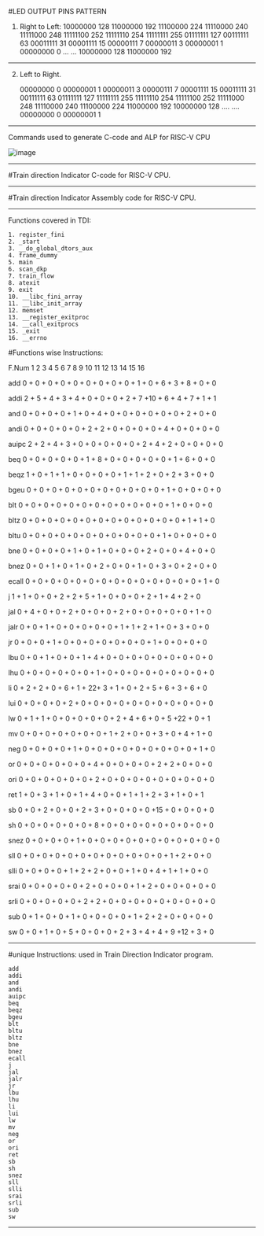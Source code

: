 #LED OUTPUT PINS PATTERN

1. Right to Left:
    10000000‬	128
    ‭11000000‬	192
    ‭11100000‬	224
    ‭11110000‬	240
    ‭11111000‬	248
    ‭11111100‬	252
    ‭11111110‬	254
    ‭11111111	255
    ‭01111111‬	127
    00111111	63
    00011111	31
    00001111	15
    00000111	7
    00000011	3
    00000001	1
    00000000	0
    ...
    ...
    10000000‬	128
    11000000‬	192

--------------------------------
2. Left to Right.

    00000000	0
    00000001	1
    00000011	3
    00000111	7
    00001111	15
    00011111	31
    00111111	63
    ‭01111111‬	127
    ‭11111111	255
    ‭11111110‬	254
    ‭11111100‬	252
    ‭11111000‬	248
    ‭11110000‬	240
    ‭11100000‬	224
    ‭11000000‬	192
    ‭10000000‬	128
    ....
    ....
    00000000	0
    00000001	1

----------------------------------------------------------------

Commands used to generate C-code and ALP for RISC-V CPU

![image](https://github.com/pavankumarka/RISCV-Hardware_Design_Program_by_VSD/assets/22821014/a1aa531c-8ec9-4a2a-944d-8e2609ecce2e)

----------------------------------------------------------------

#Train direction Indicator C-code for RISC-V CPU.

----------------------------------------------------------------

#Train direction Indicator Assembly code for RISC-V CPU.

----------------------------------------------------------------

Functions covered in TDI:

    1. register_fini
    2. _start
    3. __do_global_dtors_aux
    4. frame_dummy
    5. main
    6. scan_dkp
    7. train_flow
    8. atexit
    9. exit
    10. __libc_fini_array
    11. __libc_init_array
    12. memset
    13. __register_exitproc
    14. __call_exitprocs
    15. _exit
    16. __errno

#Functions wise Instructions: 

F.Num 1   2   3   4   5   6   7   8   9   10  11 12  13  14  15  16

add 	0 + 0 + 0 + 0 + 0 + 0 + 0 + 0 + 0 + 1 + 0 + 6 + 3 + 8 + 0 + 0

addi	2 + 5 + 4 + 3 + 4 + 0 + 0 + 0 + 2 + 7 +10 + 6 + 4 + 7 + 1 + 1

and		0 + 0 + 0 + 0 + 1 + 0 + 4 + 0 + 0 + 0 + 0 + 0 + 0 + 2 + 0 + 0

andi	0 + 0 + 0 + 0 + 0 + 2 + 2 + 0 + 0 + 0 + 0 + 4 + 0 + 0 + 0 + 0

auipc	2 + 2 + 4 + 3 + 0 + 0 + 0 + 0 + 0 + 2 + 4 + 2 + 0 + 0 + 0 + 0

beq		0 + 0 + 0 + 0 + 0 + 1 + 8 + 0 + 0 + 0 + 0 + 0 + 1 + 6 + 0 + 0

beqz	1 + 0 + 1 + 1 + 0 + 0 + 0 + 0 + 1 + 1 + 2 + 0 + 2 + 3 + 0 + 0

bgeu	0 + 0 + 0 + 0 + 0 + 0 + 0 + 0 + 0 + 0 + 0 + 1 + 0 + 0 + 0 + 0

blt		0 + 0 + 0 + 0 + 0 + 0 + 0 + 0 + 0 + 0 + 0 + 0 + 1 + 0 + 0 + 0

bltz  0 + 0 + 0 + 0 + 0 + 0 + 0 + 0 + 0 + 0 + 0 + 0 + 0 + 1 + 1 + 0

bltu	0 + 0 + 0 + 0 + 0 + 0 + 0 + 0 + 0 + 0 + 0 + 1 + 0 + 0 + 0 + 0

bne		0 + 0 + 0 + 0 + 1 + 0 + 1 + 0 + 0 + 0 + 2 + 0 + 0 + 4 + 0 + 0

bnez	0 + 0 + 1 + 0 + 1 + 0 + 2 + 0 + 0 + 1 + 0 + 3 + 0 + 2 + 0 + 0

ecall	0 + 0 + 0 + 0 + 0 + 0 + 0 + 0 + 0 + 0 + 0 + 0 + 0 + 0 + 1 + 0 

j		  1 + 1 + 0 + 0 + 2 + 2 + 5 + 1 + 0 + 0 + 0 + 2 + 1 + 4 + 2 + 0 

jal		0 + 4 + 0 + 0 + 2 + 0 + 0 + 0 + 2 + 0 + 0 + 0 + 0 + 0 + 1 + 0

jalr	0 + 0 + 1 + 0 + 0 + 0 + 0 + 0 + 1 + 1 + 2 + 1 + 0 + 3 + 0 + 0

jr		0 + 0 + 0 + 1 + 0 + 0 + 0 + 0 + 0 + 0 + 0 + 1 + 0 + 0 + 0 + 0

lbu		0 + 0 + 1 + 0 + 0 + 1 + 4 + 0 + 0 + 0 + 0 + 0 + 0 + 0 + 0 + 0

lhu		0 + 0 + 0 + 0 + 0 + 0 + 1 + 0 + 0 + 0 + 0 + 0 + 0 + 0 + 0 + 0

li		0 + 2 + 2 + 0 + 6 + 1 + 22+ 3 + 1 + 0 + 2 + 5 + 6 + 3 + 6 + 0

lui		0 + 0 + 0 + 0 + 2 + 0 + 0 + 0 + 0 + 0 + 0 + 0 + 0 + 0 + 0 + 0

lw		0 + 1 + 1 + 0 + 0 + 0 + 0 + 0 + 2 + 4 + 6 + 0 + 5 +22 + 0 + 1

mv		0 + 0 + 0 + 0 + 0 + 0 + 0 + 1 + 2 + 0 + 0 + 3 + 0 + 4 + 1 + 0

neg		0 + 0 + 0 + 0 + 1 + 0 + 0 + 0 + 0 + 0 + 0 + 0 + 0 + 0 + 1 + 0

or		0 + 0 + 0 + 0 + 0 + 0 + 4 + 0 + 0 + 0 + 0 + 2 + 2 + 0 + 0 + 0

ori		0 + 0 + 0 + 0 + 0 + 0 + 2 + 0 + 0 + 0 + 0 + 0 + 0 + 0 + 0 + 0

ret		1 + 0 + 3 + 1 + 0 + 1 + 4 + 0 + 0 + 1 + 1 + 2 + 3 + 1 + 0 + 1

sb		0 + 0 + 2 + 0 + 0 + 2 + 3 + 0 + 0 + 0 + 0 +15 + 0 + 0 + 0 + 0

sh		0 + 0 + 0 + 0 + 0 + 0 + 8 + 0 + 0 + 0 + 0 + 0 + 0 + 0 + 0 + 0

snez	0 + 0 + 0 + 0 + 1 + 0 + 0 + 0 + 0 + 0 + 0 + 0 + 0 + 0 + 0 + 0

sll		0 + 0 + 0 + 0 + 0 + 0 + 0 + 0 + 0 + 0 + 0 + 0 + 1 + 2 + 0 + 0

slli	0 + 0 + 0 + 0 + 1 + 2 + 2 + 0 + 0 + 1 + 0 + 4 + 1 + 1 + 0 + 0

srai	0 + 0 + 0 + 0 + 0 + 2 + 0 + 0 + 0 + 1 + 2 + 0 + 0 + 0 + 0 + 0

srli	0 + 0 + 0 + 0 + 0 + 2 + 2 + 0 + 0 + 0 + 0 + 0 + 0 + 0 + 0 + 0 

sub		0 + 1 + 0 + 0 + 1 + 0 + 0 + 0 + 0 + 1 + 2 + 2 + 0 + 0 + 0 + 0

sw		0 + 0 + 1 + 0 + 5 + 0 + 0 + 0 + 2 + 3 + 4 + 4 + 9 +12 + 3 + 0

-----------------------------------------------------------------------------

#unique Instructions: used in Train Direction Indicator program. 
    
    add
    addi
    and	
    andi
    auipc
    beq	
    beqz
    bgeu
    blt	
    bltu
    bltz
    bne	
    bnez
    ecall
    j	
    jal	
    jalr
    jr	
    lbu	
    lhu	
    li	
    lui	
    lw	
    mv	
    neg	
    or	
    ori	
    ret	
    sb	
    sh	
    snez
    sll	
    slli
    srai
    srli
    sub	
    sw	
    
------------------------------------------------------------------------------------------------------------
